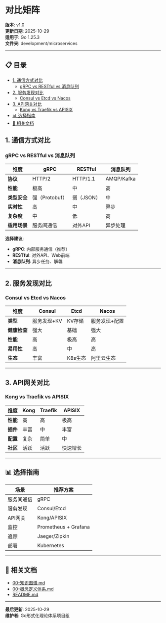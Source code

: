 ﻿# 对比矩阵

**版本**: v1.0  
**更新日期**: 2025-10-29  
**适用于**: Go 1.25.3  
**文件夹**: development/microservices

---

## 📋 目录


- [1. 通信方式对比](#1.-通信方式对比)
  - [gRPC vs RESTful vs 消息队列](#grpc-vs-restful-vs-消息队列)
- [2. 服务发现对比](#2.-服务发现对比)
  - [Consul vs Etcd vs Nacos](#consul-vs-etcd-vs-nacos)
- [3. API网关对比](#3.-api网关对比)
  - [Kong vs Traefik vs APISIX](#kong-vs-traefik-vs-apisix)
- [📊 选择指南](#选择指南)
- [🔗 相关文档](#相关文档)

## 1. 通信方式对比

### gRPC vs RESTful vs 消息队列

| 维度 | gRPC | RESTful | 消息队列 |
|------|------|---------|---------|
| **协议** | HTTP/2 | HTTP/1.1 | AMQP/Kafka |
| **性能** | 极高 | 中 | 高 |
| **类型安全** | 强（Protobuf） | 弱（JSON） | 中 |
| **实时性** | 高 | 中 | 异步 |
| **复杂度** | 中 | 低 | 高 |
| **适用场景** | 服务间通信 | 对外API | 异步处理 |

**选择建议**:
- **gRPC**: 内部服务通信（推荐）
- **RESTful**: 对外API、Web前端
- **消息队列**: 异步任务、解耦

---

## 2. 服务发现对比

### Consul vs Etcd vs Nacos

| 维度 | Consul | Etcd | Nacos |
|------|--------|------|-------|
| **类型** | 服务发现+KV | KV存储 | 服务发现+配置 |
| **健康检查** | 强大 | 基础 | 强大 |
| **性能** | 高 | 极高 | 高 |
| **易用性** | 高 | 中 | 高 |
| **生态** | 丰富 | K8s生态 | 阿里云生态 |

---

## 3. API网关对比

### Kong vs Traefik vs APISIX

| 维度 | Kong | Traefik | APISIX |
|------|------|---------|--------|
| **性能** | 高 | 高 | 极高 |
| **插件** | 丰富 | 中 | 丰富 |
| **配置** | 复杂 | 简单 | 中 |
| **社区** | 活跃 | 活跃 | 快速增长 |

---

## 📊 选择指南

| 场景 | 推荐方案 |
|------|---------|
| 服务间通信 | gRPC |
| 服务发现 | Consul/Etcd |
| API网关 | Kong/APISIX |
| 监控 | Prometheus + Grafana |
| 追踪 | Jaeger/Zipkin |
| 部署 | Kubernetes |

---

## 🔗 相关文档

- [00-知识图谱.md](./00-知识图谱.md)
- [00-概念定义体系.md](./00-概念定义体系.md)
- [README.md](./README.md)

---

**最后更新**: 2025-10-29  
**维护者**: Go形式化理论体系项目组

